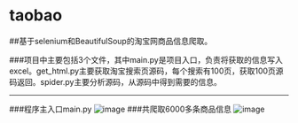 taobao
=====
##基于selenium和BeautifulSoup的淘宝网商品信息爬取。

###项目中主要包括3个文件，其中main.py是项目入口，负责将获取的信息写入excel。get_html.py主要获取淘宝搜索页源码，每个搜索有100页，获取100页源码返回。spider.py主要分析源码，从源码中得到需要的信息。

----
###程序主入口main.py
![image](https://github.com/milkyrose/spider_taobao/blob/master/img/1.jpg)
###共爬取6000多条商品信息
![image](https://github.com/milkyrose/spider_taobao/raw/master/img/2.jpg)
